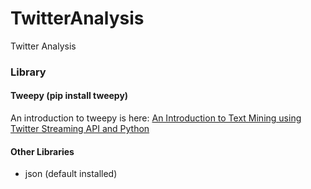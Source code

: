 # TwitterAnalysis
Twitter Analysis

### Library
#### Tweepy (pip install tweepy)
An introduction to tweepy is here: [An Introduction to Text Mining using Twitter Streaming API and Python](http://adilmoujahid.com/posts/2014/07/twitter-analytics/)
#### Other Libraries
* json (default installed)
